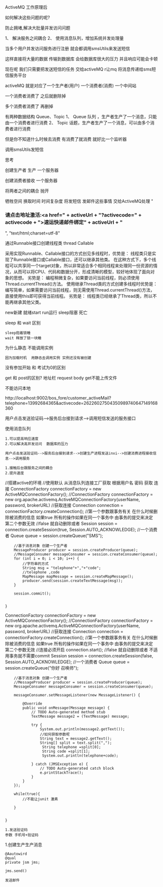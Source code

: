 ActiveMQ 工作原理后

如何解决这些问题的呢?

防止拥堵,解决大批量并发访问问题

1、 解决服务之间耦合
2、 使用消息队列，增加系统并发处理量

当多个用户并发访问服务进行注册  就会都调用smsUtils来发送短信

这样直接将大量的数据 传输到数据库 会给数据库很大的压力  并且响应可能会卡顿

现在呢  我们只需要把发送短信的任务 交给activeMQ   r让mq 将消息传递给sms短信服务平台 


activeMQ   就是对应了一个生产者(用户)   一个消费者(消费)  一个中间站

一个消费者消费了 之后就删除掉 

多个消费者消费了 再删掉

有两种数据结构 Queue、Topic
1、 Queue 队列 ，生产者生产了一个消息，只能由一个消费者进行消费
2、 Topic 话题，生产者生产了一个消息，可以由多个消费者进行消费

但是你不知道什么时候去消费 有消费了就消费 就好比一个监听器 

调用smsUtils发短信

思考

创建生产者 生产  一个服务器

创建消费者接收  一个服务器



将两者之间的耦合  抛开


牺牲空间 换取时间 时间复杂度
将发短信 发邮件这些事情 交给ActiveMQ处理
"<h3>请点击地址激活:<a href=" + activeUrl
					+ "?activecode=" + activecode + ">速运快递邮件绑定" + activeUrl
					+ "</a></h3>", "text/html;charset=utf-8"


通过Runnable接口创建线程类 thread  Callable 
	
采用实现Runnable、Callable接口的方式创见多线程时，优势是：
线程类只是实现了Runnable接口或Callable接口，还可以继承其他类。
在这种方式下，多个线程可以共享同一个target对象，所以非常适合多个相同线程来处理同一份资源的情况，从而可以将CPU、代码和数据分开，形成清晰的模型，较好地体现了面向对象的思想。
劣势是：
编程稍微复杂，如果要访问当前线程，则必须使用Thread.currentThread()方法。
使用继承Thread类的方式创建多线程时优势是：
编写简单，如果需要访问当前线程，则无需使用Thread.currentThread()方法，直接使用this即可获得当前线程。
劣势是：
线程类已经继承了Thread类，所以不能再继承其他父类。

new新建  就绪start run运行  sleep阻塞   死亡 

sleep 和 wait 区别

	sleep抱着锁睡
	wait 释放了锁一块睡

为什么静态 不能调用实例

	因为加载时机  用静态去调用实例 实例还没有被创建

没有参加开始 和 考试为0的区别

get 和 post的区别?
   地址栏       request body 
	get不能上传文件  
	
不能访问本地


http://localhost:9002/bos_fore/customer_activeMail?telephone=13992684365&activecode=26226027504350989740647149168360
	

 用户点击发送验证码-->服务后台接到请求-->调用短信发送的服务接口

使用消息队列

	1.可以提高响应速度  
	2.可以解决高并发访问  数据库的压力

	用户点击发送验证码-->服务后台接到请求-->创建生产进程发送inxi-->创建消费进程接收信息-->调用服务

	1.接触后台跟服务之间的耦合
	2.提升速度

//搭建active的环境
//使用默认
		从消息队列连接工厂获取 根据用户名 密码 获取 连接
		ConnectionFactory connectionFactory = new ActiveMQConnectionFactory();
		//ConnectionFactory connectionFactory =  new org.apache.activemq.ActiveMQConnectionFactory(userName, password, brokerURL)
		//获取连接
		Connection connection = connectionFactory.createConnection();
		//第一个参数跟事务有关 在什么时候删除被消费的信息 如果true 所有的操作如果在同一个事务中 由事务的提交来决定 第二个参数无效
		//false  就自动删除或者
		Session session = connection.createSession(true, Session.AUTO_ACKNOWLEDGE);
		//一个消费者
		Queue queue = session.createQueue("SMS");
		
		//基于消息对象 创建一个生产者
		MessageProducer producer = session.createProducer(queue);
		//MessageConsumer messageConsumer = session.createConsumer(queue);
		for (int i = 0; i < 10; i++) {
			//字符串的方式
			String msg = "telephone"+","+"code";
			//telephone ,code 
			MapMessage mapMessage = session.createMapMessage();
			producer.send(session.createTextMessage(msg));
		}
		
		session.commit();
		
		
	}
ConnectionFactory connectionFactory = new ActiveMQConnectionFactory();
		//ConnectionFactory connectionFactory =  new org.apache.activemq.ActiveMQConnectionFactory(userName, password, brokerURL)
		//获取连接
		Connection connection = connectionFactory.createConnection();
		//第一个参数跟事务有关 在什么时候删除被消费的信息 如果true 所有的操作如果在同一个事务中 由事务的提交来决定 第二个参数无效
		//连接必须开启 
		connection.start();
		//false  就自动删除或者  不适用事务就不需要commit
		Session session = connection.createSession(false, Session.AUTO_ACKNOWLEDGE);
		//一个消费者
		Queue queue = session.createQueue("你好 召唤师");
		
		//基于消息对象 创建一个生产者
		//MessageProducer producer = session.createProducer(queue);
		MessageConsumer messageConsumer = session.createConsumer(queue);
		
		messageConsumer.setMessageListener(new MessageListener() {
			
			@Override
			public void onMessage(Message message) {
				// TODO Auto-generated method stub
				TextMessage message2 = (TextMessage) message;
				
				try {
					System.out.println(message2.getText());
					//如何获取参数呢
					String text = message2.getText();
					String[] split = text.split(",");
					 String telephone =split[0];
					 String code =split[1];
					 System.out.println(telephone+code);
					 
				} catch (JMSException e) {
					// TODO Auto-generated catch block
					e.printStackTrace();
				}
			}
		});
		
		while(true){
			//不能让junit 激素
			
		}
		
		
	}

	1.发送验证码  
	参数 手机号+验证码

1.创建生产生产消息

	@Aautowird 
	@qual
	private jsm jms;

	jms.send()

	发送邮件